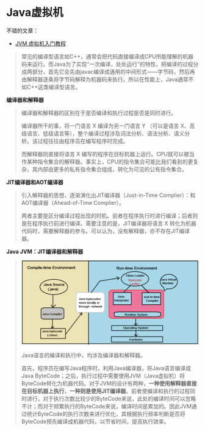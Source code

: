 # Java虚拟机

不错的文章：

+ [JVM 虚拟机入门教程](https://www.cnblogs.com/chanshuyi/category/1335567.html)



> 常见的编译型语言如C++，通常会把代码直接编译成CPU所能理解的机器码来运行。而Java为了实现“一次编译，处处运行”的特性，把编译的过程分成两部分，首先它会先由javac编译成通用的中间形式——字节码，然后再由解释器逐条将字节码解释为机器码来执行。所以在性能上，Java通常不如C++这类编译型语言。



**编译器和解释器**

> 编译器和解释器的区别在于是否编译和执行过程是否是同时进行。
>
> 编译器所干的事，将一门语言 X 编译为另一门语言 Y （可以是语言 X、高级语言、低级语言等），整个编译过程涉及词法分析、语法分析、语义分析。该过程往往由程序员在编写程序时完成。
>
> 而解释器则直接将语言 X 编写的程序在目标机器上运行。CPU就可以被当作某种指令集合的解释器。事实上，CPU的指令集合可能比我们看到的更复杂，其内部由更多的私有指令集合组成，转化为可见的公有指令集合。



**JIT编译器和AOT编译器**

> 引入解释器的思想，逐渐演化出JIT编译器（Just-in-Time Complier）：和AOT编译器（Ahead-of-Time Complier）。
>
> 两者主要是区分编译过程出现的时机。前者在程序执行时进行编译；后者则是在程序执行前进行编译。需要注意的是，JIT编译器将语言 X 转化为机器代码时，需要解释器的参与。可以认为，没有解释器，亦不存在JIT编译器。



**Java JVM：JIT编译器和解释器**

> ![001](https://github.com/winfredzen/JavaEE-Basic/blob/master/JVM/images/001.png)
>
> Java语言的编译和执行中，均涉及编译器和解释器。
>
> 首先，程序员在编写Java程序时，利用Java编译器，将Java语言编译成Java ByteCode；之后，执行过程中需要使用JVM（Java虚拟机）将ByteCode转化为机器代码。对于JVM的设计有两种，**一种使用解释器直接在目标机器上执行**，**一种则是使用JIT编译器**。前者使编译和执行的过程同时进行，对于执行次数比较少的ByteCode来说，此处的编译时间可以忽略不计；而对于频繁执行的ByteCode来说，编译时间是累加的。因此JVM通过统计ByteCode的执行次数来进行优化，其根据执行频率判断是否将ByteCode预先编译成机器代码，以节省时间，提高执行效率。



























